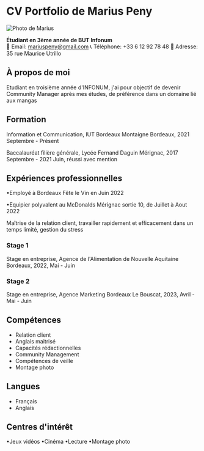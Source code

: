 # CV Portfolio de Marius Peny
![Photo de Marius](./bvcv.jpg)

**Étudiant en 3ème année de BUT Infonum**  
📧 Email: mariuspeny@gmail.com
📞 Téléphone: +33 6 12 92 78 48
📍 Adresse: 35 rue Maurice Utrillo

## À propos de moi
Etudiant en troisième année d'INFONUM, j'ai pour objectif de devenir Community Manager après mes études, de préférence dans un domaine lié aux mangas

## Formation
Information et Communication, IUT Bordeaux Montaigne
Bordeaux, 2021 Septembre - Présent

Baccalauréat filière générale, Lycée Fernand Daguin
Mérignac, 2017 Septembre - 2021 Juin, réussi avec mention

## Expériences professionnelles

•Employé à Bordeaux Fête le Vin en Juin 2022

•Equipier polyvalent au McDonalds Mérignac sortie 10, de Juillet à Aout 2022

Maîtrise de la relation client, travailler rapidement et efficacement dans un temps limité, gestion du stress

### Stage 1 
Stage en entreprise, Agence de l'Alimentation de Nouvelle Aquitaine
Bordeaux, 2022, Mai - Juin

### Stage 2
Stage en entreprise, Agence Marketing Bordeaux
Le Bouscat, 2023, Avril - Mai - Juin

## Compétences
- Relation client
- Anglais maitrisé 
- Capacités rédactionnelles
- Community Management
- Compétences de veille
- Montage photo

## Langues
- Français 
- Anglais  

## Centres d'intérêt
•Jeux vidéos
•Cinéma
•Lecture
•Montage photo
